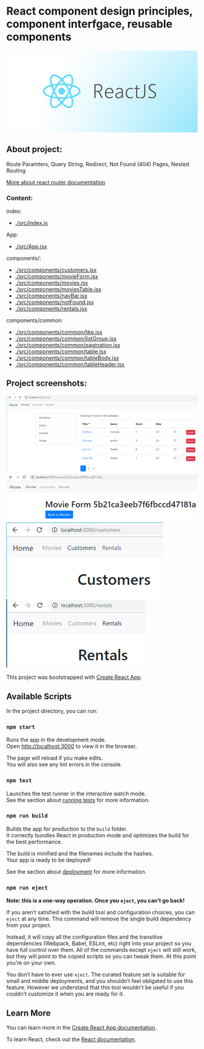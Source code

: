 # React component design principles, component interfgace, reusable components

![React.js](./images/reactjs.png)

## About project:

Route Paramters, Query String, Redirect, Not Found (404) Pages, Nested Routing<br>

[More about react router documentation](https://reacttraining.com/react-router/core/api/contextrouter)<br>

### Content:

index:

- [./src/index.js](./src/index.js)

App:

- [./src/App.jsx](./src/App.jsx)

components/:

- [./src/components/customers.jsx](./src/components/customers.jsx)<br>
- [./src/components/movieForm.jsx](./src/components/movieForm.jsx)<br>
- [./src/components/movies.jsx](./src/components/movies.jsx)<br>
- [./src/components/moviesTable.jsx](./src/components/moviesTable.jsx)<br>
- [./src/components/navBar.jsx](./src/components/navBar.jsx)<br>
- [./src/components/notFound.jsx](./src/components/notFound.jsx)<br>
- [./src/components/rentals.jsx](./src/components/rentals.jsx)<br>

components/common:

- [./src/components/common/like.jsx](./src/components/common/like.jsx)<br>
- [./src/components/common/listGroup.jsx](./src/components/common/listGroup.jsx)<br>
- [./src/components/common/pagination.jsx](./src/components/common/pagination.jsx)<br>
- [./src/components/common/table.jsx](./src/components/common/table.jsx)<br>
- [./src/components/common/tableBody.jsx](./src/components/common/tableBody.jsx)<br>
- [./src/components/common/tableHeader.jsx](./src/components/common/tableHeader.jsx)<br>

## Project screenshots:

![example](./images/0.png)<br>
![example](./images/1.png)<br>
![example](./images/2.png)<br>
![example](./images/3.png)<br>

This project was bootstrapped with [Create React App](https://github.com/facebook/create-react-app).<br>

## Available Scripts

In the project directory, you can run:

### `npm start`

Runs the app in the development mode.<br>
Open [http://localhost:3000](http://localhost:3000) to view it in the browser.

The page will reload if you make edits.<br>
You will also see any lint errors in the console.

### `npm test`

Launches the test runner in the interactive watch mode.<br>
See the section about [running tests](https://facebook.github.io/create-react-app/docs/running-tests) for more information.

### `npm run build`

Builds the app for production to the `build` folder.<br>
It correctly bundles React in production mode and optimizes the build for the best performance.

The build is minified and the filenames include the hashes.<br>
Your app is ready to be deployed!

See the section about [deployment](https://facebook.github.io/create-react-app/docs/deployment) for more information.

### `npm run eject`

**Note: this is a one-way operation. Once you `eject`, you can’t go back!**

If you aren’t satisfied with the build tool and configuration choices, you can `eject` at any time. This command will remove the single build dependency from your project.

Instead, it will copy all the configuration files and the transitive dependencies (Webpack, Babel, ESLint, etc) right into your project so you have full control over them. All of the commands except `eject` will still work, but they will point to the copied scripts so you can tweak them. At this point you’re on your own.

You don’t have to ever use `eject`. The curated feature set is suitable for small and middle deployments, and you shouldn’t feel obligated to use this feature. However we understand that this tool wouldn’t be useful if you couldn’t customize it when you are ready for it.

## Learn More

You can learn more in the [Create React App documentation](https://facebook.github.io/create-react-app/docs/getting-started).

To learn React, check out the [React documentation](https://reactjs.org/).
